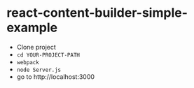 # react-content-builder-simple-example

- Clone project
- `cd YOUR-PROJECT-PATH`
- `webpack`
- `node Server.js`
- go to http://localhost:3000